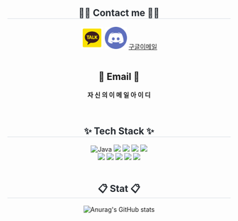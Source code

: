 
<div align= "center">
    <h2 style="border-bottom: 1px solid #d8dee4; color: #282d33;"> 🧑‍💻 Contact me 🧑‍💻 </h2>
    <div align= "center"> 
         <a href="https://open.kakao.com/o/sgAwphuh"><img src="kakaotalk.png" style="width: 50px;"></a>
         <a href=><img src="discord.png" style="width: 50px;"></a>
         <a href=mailto:>구글이메일</a>
          </div><br>
    <div align= "center">  </div> 
    <h2 align="center">📧 Email 📧</h2>
<p align="center">
  <Strong> 자 신 의 이 메 일 아 이 디 </Strong>
</p>
<br>
<div align= "center">
    <h2 style="border-bottom: 1px solid #d8dee4; color: #282d33;"> ✨ Tech Stack ✨ </h2>
    <div style="margin: 0 auto; text-align: center;" align= "center"> 
        <img alt="Java" src ="https://img.shields.io/badge/Java-007396.svg?&style=for-the-badge&logo=Java&logoColor=white"/>
        <img src="https://img.shields.io/badge/Java-3776AB?style=for-the-badge&logo=Java&logoColor=white">
        <img src="https://img.shields.io/badge/Oracle-000000?style=for-the-badge&logo=DataBase&logoColor=white">
        <img src="https://img.shields.io/badge/Spring-6DB33F?style=for-the-badge&logo=Spring&logoColor=white">
        <img src="https://img.shields.io/badge/ApacheTomcat-A8B9CC?style=for-the-badge&logo=ApacheTomcat&logoColor=white">
        <br/>
        <img src="https://img.shields.io/badge/HTML5-F35825?style=for-the-badge&logo=HTML5&logoColor=white">
        <img src="https://img.shields.io/badge/CSS3-007BC9?style=for-the-badge&logo=CSS3&logoColor=white">
        <img src="https://img.shields.io/badge/JavaScript-F78224?style=for-the-badge&logo=JavaScript&logoColor=white">
        <img src="https://img.shields.io/badge/Git-F05032?style=for-the-badge&logo=Git&logoColor=white">
        <img src="https://img.shields.io/badge/Github-181717?style=for-the-badge&logo=Github&logoColor=white">
    </div>
</div><br>
<div align= "center">
    <h2 style="border-bottom: 1px solid #d8dee4; color: #282d33;"> 📋 Stat 📋 </h2>
    
![Anurag's GitHub stats](https://github-readme-stats.vercel.app/api?username=wjkim9&show_icons=true&theme=radical)    

<br>
